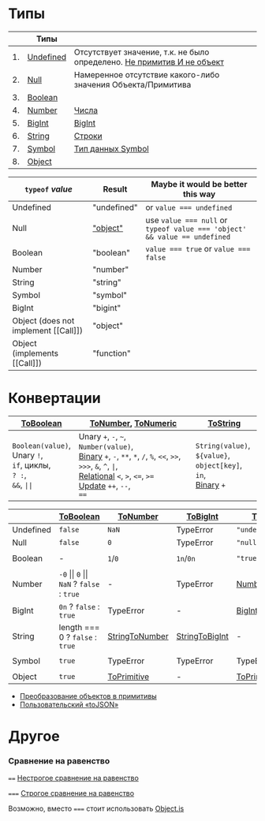 # Типы

|    | Типы                                      |                                                                                                        |
|----|-------------------------------------------|--------------------------------------------------------------------------------------------------------|
| 1. | [Undefined](https://tinyurl.com/3mbrhdbk) | Отсутствует значение, т.к. не было определено. [Не примитив И не объект](https://tinyurl.com/4586tj84) | 
| 2. | [Null](https://tinyurl.com/2t5u8wv6)      | Намеренное отсутствие какого-либо значения Объекта/Примитива                                           | 
| 3. | [Boolean](https://tinyurl.com/8c7zzanm)   |                                                                                                        | 
| 4. | [Number](https://tinyurl.com/dsz6yry7)    | [Числа](https://learn.javascript.ru/number)                                                            | 
| 5. | [BigInt](https://tinyurl.com/yxyf6kex)    | [BigInt](https://learn.javascript.ru/bigint)                                                           | 
| 6. | [String](https://tinyurl.com/s69stj49)    | [Строки](https://learn.javascript.ru/string)                                                           | 
| 7. | [Symbol](https://tinyurl.com/3dz2st73)    | [Тип данных Symbol](https://learn.javascript.ru/symbol)                                                | 
| 8. | [Object](https://tinyurl.com/du3bf37k)    |                                                                                                        | 
  
| `typeof` *value*                     | Result                                   | Maybe it would be better this way                                         |
|--------------------------------------|------------------------------------------|---------------------------------------------------------------------------|
| Undefined                            | "undefined"                              | or `value === undefined`                                                  |
| Null                                 | ["object"](https://tinyurl.com/ymjz3v7h) | use `value === null` or `typeof value === 'object' && value == undefined` |
| Boolean                              | "boolean"                                | `value === true` or `value === false`                                     |
| Number                               | "number"                                 |
| String                               | "string"                                 |
| Symbol                               | "symbol"                                 |
| BigInt                               | "bigint"                                 |
| Object (does not implement [[Call]]) | "object"                                 |
| Object (implements [[Call]])         | "function"                               |

# Конвертации

| [ToBoolean](https://tinyurl.com/r7v9y9n9)                                 | [ToNumber](https://tinyurl.com/ur5yaxkh), [ToNumeric](https://tinyurl.com/hp6snzfb)                                                                                                                                                                                                   | [ToString](https://tinyurl.com/mxe9adyw)                                                              |
|---------------------------------------------------------------------------|---------------------------------------------------------------------------------------------------------------------------------------------------------------------------------------------------------------------------------------------------------------------------------------|-------------------------------------------------------------------------------------------------------|
| `Boolean(value)`,<br>Unary `!`,<br>`if`, циклы,<br>`? :`,<br>`&&`, `\|\|`<br> | Unary `+`, `-`, `~`,<br>`Number(value)`,<br>[Binary](https://tinyurl.com/b7ny87t9) `+`, `-`, `**`, `*`, `/`, `%`, `<<`, `>>`, `>>>`, `&`, `^`, `\|`,<br>[Relational](https://tinyurl.com/yj6zydm6) `<`, `>`, `<=`, `>=`<br>[Update](https://tinyurl.com/vffpnsw2) `++`, `--`,<br>`==` | `String(value)`,<br>`${value}`,<br>`object[key]`, `in`,<br>[Binary](https://tinyurl.com/b7ny87t9) `+` |
  
|           | [ToBoolean](https://tinyurl.com/r7v9y9n9)                   | [ToNumber](https://tinyurl.com/ur5yaxkh)       | [ToBigInt](https://tinyurl.com/3tk59vvr)       | [ToString](https://tinyurl.com/mxe9adyw)         | [ToObject](https://tinyurl.com/35nbcfmm)             |
|-----------|-------------------------------------------------------------|------------------------------------------------|------------------------------------------------|--------------------------------------------------|------------------------------------------------------|
| Undefined | `false`                                                     | `NaN`                                          | TypeError                                      | `"undefined"`                                    | TypeError                                            |
| Null      | `false`                                                     | `0`                                            | TypeError                                      | `"null"`                                         | TypeError                                            |
| Boolean   | -                                                           | `1`/`0`                                        | `1n`/`0n`                                      | `"true"/"false"`                                 | [`new Boolean(value)`](https://tinyurl.com/4ferbkt5) |
| Number    | `-0` &#124;&#124; `0` &#124;&#124; `NaN` ? `false` : `true` | -                                              | TypeError                                      | [Number::toString](https://tinyurl.com/wrvtv3yy) | [`new Number(value)`](https://tinyurl.com/5ut8m98v)  |
| BigInt    | `0n` ? `false` : `true`                                     | TypeError                                      | -                                              | [BigInt::toString](https://tinyurl.com/m6zhrvre) | [`new BigInt(value)`](https://tinyurl.com/2zr4dpsa)  |
| String    | length === 0 ? `false` : `true`                             | [StringToNumber](https://tinyurl.com/v237tfs7) | [StringToBigInt](https://tinyurl.com/27hu7bfu) | -                                                | [`new String(value)`](https://tinyurl.com/x92yace8)  |
| Symbol    | `true`                                                      | TypeError                                      | TypeError                                      | TypeError                                        | [`new Symbol(descr)`](https://tinyurl.com/ysen32ad)  |
| Object    | `true`                                                      | [ToPrimitive](https://tinyurl.com/j4dxw9ps)    | -                                              | [ToPrimitive](https://tinyurl.com/j4dxw9ps)      | -                                                    |

- [Преобразование объектов в примитивы](https://learn.javascript.ru/object-toprimitive)
- [Пользовательский «toJSON»](https://learn.javascript.ru/json#polzovatelskiy-tojson) 
  
# Другое

### Сравнение на равенство

`==` [Нестрогое сравнение на равенство](https://tc39.es/ecma262/multipage/abstract-operations.html#sec-islooselyequal)

`===` [Строгое сравнение на равенство](https://tc39.es/ecma262/multipage/abstract-operations.html#sec-isstrictlyequal)

Возможно, вместо `===` стоит использовать [Object.is](https://tc39.es/ecma262/multipage/fundamental-objects.html#sec-object.is)
